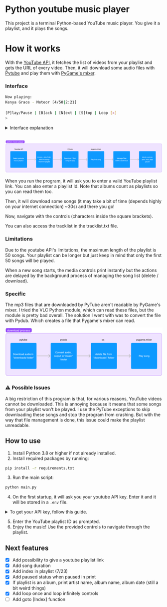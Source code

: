 # Python youtube music player
This project is a terminal Python-based YouTube music player. You give it a playlist, and it plays the songs.

# How it works
With the [YouTube API](https://developers.google.com/youtube/v3/), it fetches the list of videos from your playlist and gets the URL of every video. Then, it will download some audio files with [Pytube](https://pytube.io/en/latest/) and play them with [PyGame's mixer](https://www.pygame.org/docs/ref/mixer.html). 

### Interface
```bash
Now playing: 
Kenya Grace - Meteor [4/50|2:21]

[P]lay/Pause | [B]ack | [N]ext | [S]top | Loop [x]
> 
```
<details>
<summary>Interface explanation</summary>
    <ul>
    <li>If your playlist is an album it will display the album name, artist, date under the video title
    <li>There is also a "goto" command, which plays a song by giving its index in the playlist (tracklist with indexes can be found in "tracklist.txt"), just enter "goto x" with x being the index
    </ul>

    Now playing:
    YouTube video title [number in list/number of songs|song duration]

    enter "p" to play/pause | enter "b" to go to previous song | enter "n" to go to next song | enter "s" to stop program | enter the numer of loops you want to have
    >
</details>
<br>

![python-function-general](assets/python-youtube-player-general.png)

When you run the program, it will ask you to enter a valid YouTube playlist link. You can also enter a playlist Id. Note that albums count as playlists so you can read them too.

Then, it will download some songs (it may take a bit of time (depends highly on your internet connection) ~30s) and there you go!

Now, navigate with the controls (characters inside the square brackets).

You can also access the tracklist in the tracklist.txt file. 

### Limitations
Due to the youtube API's limitations, the maximum length of the playlist is 50 songs. Your playlist can be longer but just keep in mind that only the first 50 songs will be played. 

When a new song starts, the media controls print instantly but the actions are delayed by the background process of managing the song list (delete / download). 

### Specific
The mp3 files that are downloaded by PyTube aren't readable by PyGame's mixer. I tried the VLC Python module, which can read these files, but the module is pretty bad overall. The solution I went with was to convert the file with Pydub. Which creates a file that Pygame's mixer can read.
<!-- <p align="center"> -->
<img src="assets/python-youtube-player-download.png" alt="python-function-download" width="660" />
<!-- </p> -->

### :warning: Possible Issues
A big restriction of this program is that, for various reasons, YouTube videos cannot be downloaded. This is annoying because it means that some songs from your playlist won't be played. I use the PyTube exceptions to skip downloading these songs and stop the program from crashing. But with the way that file management is done, this issue could make the playlist unreadable.

## How to use
1. Install Python 3.8 or higher if not already installed.
2. Install required packages by running:
```bash
pip install -r requirements.txt
```
3. Run the main script:
```bash
python main.py
```
4. On the first startup, it will ask you your youtube API key. Enter it and it will be stored in a `.env` file. 
<details>
<summary>To get your API key, follow this guide. </summary>
<!-- <br> -->
<ul>
    <li>Log in to <a href="https://console.developers.google.com/" target="_blank">Google Developers Console</a>.</li>
    <li>Create a new project. </li>
    <li>On the new project dashboard, click Explore & Enable APIs. </li>
    <li>In the library, navigate to YouTube Data API v3 under YouTube APIs.</li>
    <li>Enable the API. </li>
    <li>Create a credential.</li>
    <li>A screen will appear with the API key. </li>
</ul>
Guide from: <a href="https://blog.hubspot.com/website/how-to-get-youtube-api-key" target="_blank">HubSpot</a>
</details>

5. Enter the YouTube playlist ID as prompted.
6. Enjoy the music! Use the provided controls to navigate through the playlist.

## Next features
- [x] Add possibility to give a youtube playlist link
- [x] Add song duration
- [x] Add index in playlist (7/23)
- [x] Add paused status when paused in print
- [x] If playlist is an album, print artist name, album name, album date (still a bit weird things)
- [x] Add loop once and loop infinitely controls
- [ ] Add goto [Index] function
